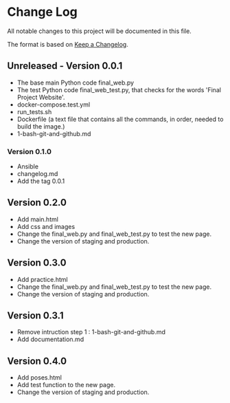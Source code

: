 # Change Log

All notable changes to this project will be documented in this file.

The format is based on [Keep a Changelog](https://github.com/olivierlacan/keep-a-changelog/blob/master/CHANGELOG.md).
## Unreleased - Version 0.0.1

* The base main Python code final_web.py
* The test Python code final_web_test.py, that checks for the words 'Final Project Website'.
* docker-compose.test.yml
* run_tests.sh
* Dockerfile (a text file that contains all the commands, in order, needed to build the image.)
* 1-bash-git-and-github.md

### Version 0.1.0

* Ansible
* changelog.md
* Add the tag 0.0.1

## Version 0.2.0

* Add main.html
* Add css and images
* Change the final_web.py and final_web_test.py to test the new page.
* Change the version of staging and production.

## Version 0.3.0

* Add practice.html
* Change the final_web.py and final_web_test.py to test the new page.
* Change the version of staging and production.

## Version 0.3.1

* Remove intruction step 1 : 1-bash-git-and-github.md
* Add documentation.md

## Version 0.4.0

* Add poses.html
* Add test function to the new page.
* Change the version of staging and production.


